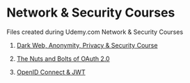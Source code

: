 # Network & Security Courses

Files created during Udemy.com Network & Security Courses

1. [Dark Web, Anonymity, Privacy & Security Course](https://www.udemy.com/course/the-ultimate-dark-web-anonymity-privacy-security-course)

2. [The Nuts and Bolts of OAuth 2.0](https://www.udemy.com/course/oauth-2-simplified)

3. [OpenID Connect & JWT](https://www.udemy.com/course/openid-connect)
